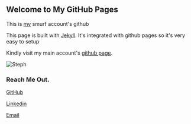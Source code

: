 ## Welcome to My GitHub Pages

This is [my](https://github.com/lordronz) smurf account's github

This page is built with [Jekyll](https://jekyllrb.com/). It's integrated with github pages so it's very easy to setup

Kindly visit my main account's [github page](https://lordronz.github.io).

![Steph](https://i.redd.it/klt1ezekxcz31.jpg)

### Reach Me Out.

[GitHub](https://github.com/lordronz)

[Linkedin](https://www.linkedin.com/in/aaronchristopher69/)

[Email](mailto:lordronz888@gmail.com)

